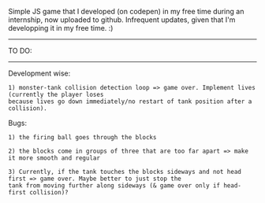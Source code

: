 Simple JS game that I developed (on codepen) in my free time during an internship, now uploaded to github. Infrequent
updates, given that I'm developping it in my free time. :)

*******
TO DO:
*******

Development wise:
    
    1) monster-tank collision detection loop => game over. Implement lives (currently the player loses
    because lives go down immediately/no restart of tank position after a collision).

Bugs:

    1) the firing ball goes through the blocks
    
    2) the blocks come in groups of three that are too far apart => make it more smooth and regular
    
    3) Currently, if the tank touches the blocks sideways and not head first => game over. Maybe better to just stop the
    tank from moving further along sideways (& game over only if head-first collision)?


